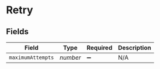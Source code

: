# Retry


## Fields

| Field              | Type               | Required           | Description        |
| ------------------ | ------------------ | ------------------ | ------------------ |
| `maximumAttempts`  | *number*           | :heavy_minus_sign: | N/A                |